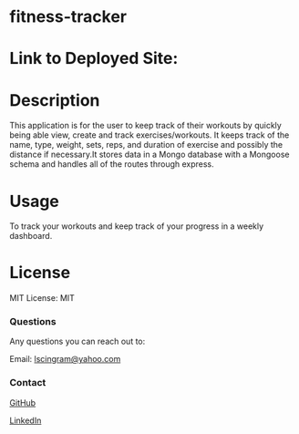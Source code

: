 # fitness-tracker

# Link to Deployed Site:

# Description
This application is for the user to keep track of their workouts by quickly being able view, create and track exercises/workouts. It keeps track of the name, type, weight, sets, reps, and duration of exercise and possibly the distance if necessary.It stores data in a Mongo database with a Mongoose schema and handles all of the routes through express.

# Usage
To track your workouts and keep track of your progress in a weekly dashboard.



# License
MIT License: MIT


### Questions


Any questions you can reach out to:

Email: [lscingram@yahoo.com](mailto:lscingram@yahoo.com)

### Contact
[GitHub](https://github.com/https://github.com/Lajaynees)

[LinkedIn](https://www.linkedin.com/in/https://www.linkedin.com/in/lajaynees-carter-ingram-05a269150/-ab45a619a/)

